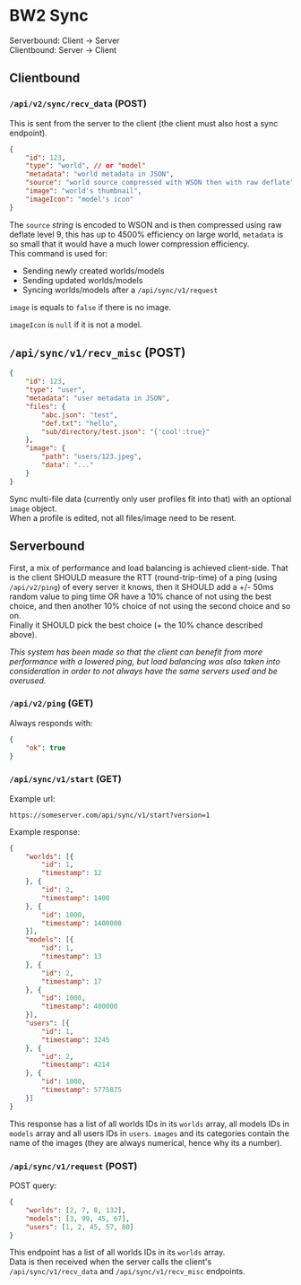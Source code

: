 # BW2 Sync

Serverbound: Client -> Server  
Clientbound: Server -> Client

## Clientbound
### `/api/v2/sync/recv_data` (POST)
This is sent from the server to the client (the client must also host a sync endpoint).

```json
{
	"id": 123,
	"type": "world", // or "model"
	"metadata": "world metadata in JSON",
	"source": "world source compressed with WSON then with raw deflate",
	"image": "world's thumbnail",
	"imageIcon": "model's icon"
}
```
The `source` *string* is encoded to WSON and is then compressed using raw deflate level 9, this has up to 4500% efficiency on large world, `metadata` is so small that it
would have a much lower compression efficiency.  
This command is used for:
- Sending newly created worlds/models
- Sending updated worlds/models
- Syncing worlds/models after a `/api/sync/v1/request`

`image` is equals to `false` if there is no image.

`imageIcon` is `null` if it is not a model.

## `/api/sync/v1/recv_misc` (POST)
```json
{
	"id": 123,
	"type": "user",
	"metadata": "user metadata in JSON",
	"files": {
		"abc.json": "test",
		"def.txt": "hello",
		"sub/directory/test.json": "{'cool':true}"
	},
	"image": {
		"path": "users/123.jpeg",
		"data": "..."
	}
}
```
Sync multi-file data (currently only user profiles fit into that) with an optional `image` object.  
When a profile is edited, not all files/image need to be resent.

## Serverbound

First, a mix of performance and load balancing is achieved client-side. That is the client SHOULD measure the RTT (round-trip-time) of a ping (using `/api/v2/ping`) of every server it knows, then it SHOULD add a +/- 50ms random value to ping time OR have a 10% chance of not using the best choice, and then another 10% choice of not using the second choice and so on.  
Finally it SHOULD pick the best choice (+ the 10% chance described above).

*This system has been made so that the client can benefit from more performance with a lowered ping, but load balancing was also taken into consideration in order to not always
have the same servers used and be overused.*

### `/api/v2/ping` (GET)
Always responds with:
```json
{
	"ok": true
}
```

### `/api/sync/v1/start` (GET)
Example url:
```
https://someserver.com/api/sync/v1/start?version=1
```

Example response:
```json
{
	"worlds": [{
		"id": 1,
		"timestamp": 12
	}, {
		"id": 2,
		"timestamp": 1400
	}, {
		"id": 1000,
		"timestamp": 1400000
	}],
	"models": [{
		"id": 1,
		"timestamp": 13
	}, {
		"id": 2,
		"timestamp": 17
	}, {
		"id": 1000,
		"timestamp": 400000
	}],
	"users": [{
		"id": 1,
		"timestamp": 3245
	}, {
		"id": 2,
		"timestamp": 4214
	}, {
		"id": 1000,
		"timestamp": 5775875
	}]
}
```
This response has a list of all worlds IDs in its `worlds` array, all models IDs in `models` array and all users IDs in `users`.
`images` and its categories contain the name of the images (they are always numerical, hence why its a number).  

### `/api/sync/v1/request` (POST)
POST query:
```json
{
	"worlds": [2, 7, 8, 132],
	"models": [3, 99, 45, 67],
	"users": [1, 2, 45, 57, 80]
}
```
This endpoint has a list of all worlds IDs in its `worlds` array.  
Data is then received when the server calls the client's `/api/sync/v1/recv_data` and `/api/sync/v1/recv_misc` endpoints.
